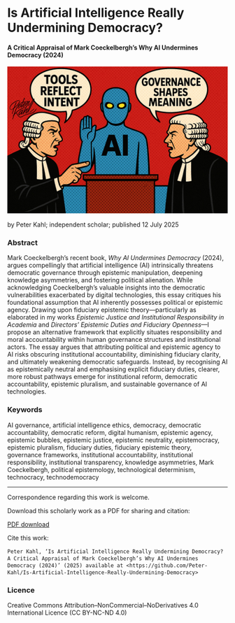 # Is Artificial Intelligence Really Undermining Democracy?

#### A Critical Appraisal of Mark Coeckelbergh’s Why AI Undermines Democracy (2024)

![alt text](https://github.com/Peter-Kahl/Is-Artificial-Intelligence-Really-Undermining-Democracy/blob/main/mark_coeckelbergh_book_critique.jpg?raw=true)

by Peter Kahl; independent scholar; published 12 July 2025

### Abstract

Mark Coeckelbergh’s recent book, _Why AI Undermines Democracy_ (2024), argues compellingly that artificial intelligence (AI) intrinsically threatens democratic governance through epistemic manipulation, deepening knowledge asymmetries, and fostering political alienation. While acknowledging Coeckelbergh’s valuable insights into the democratic vulnerabilities exacerbated by digital technologies, this essay critiques his foundational assumption that AI inherently possesses political or epistemic agency. Drawing upon fiduciary epistemic theory—particularly as elaborated in my works _Epistemic Justice and Institutional Responsibility in Academia_ and _Directors’ Epistemic Duties and Fiduciary Openness_—I propose an alternative framework that explicitly situates responsibility and moral accountability within human governance structures and institutional actors. The essay argues that attributing political and epistemic agency to AI risks obscuring institutional accountability, diminishing fiduciary clarity, and ultimately weakening democratic safeguards. Instead, by recognising AI as epistemically neutral and emphasising explicit fiduciary duties, clearer, more robust pathways emerge for institutional reform, democratic accountability, epistemic pluralism, and sustainable governance of AI technologies.

### Keywords

AI governance, artificial intelligence ethics, democracy, democratic accountability, democratic reform, digital humanism, epistemic agency, epistemic bubbles, epistemic justice, epistemic neutrality, epistemocracy, epistemic pluralism, fiduciary duties, fiduciary epistemic theory, governance frameworks, institutional accountability, institutional responsibility, institutional transparency, knowledge asymmetries, Mark Coeckelbergh, political epistemology, technological determinism, technocracy, technodemocracy

---

Correspondence regarding this work is welcome.

Download this scholarly work as a PDF for sharing and citation:

[PDF download](https://raw.githubusercontent.com/Peter-Kahl/Is-Artificial-Intelligence-Really-Undermining-Democracy/master/Kahl_P_Is_Artificial_Intelligence_Really_Undermining_Democracy_12_July_2025.pdf)

Cite this work:

```
Peter Kahl, ‘Is Artificial Intelligence Really Undermining Democracy? A Critical Appraisal of Mark Coeckelbergh’s Why AI Undermines Democracy (2024)’ (2025) available at <https://github.com/Peter-Kahl/Is-Artificial-Intelligence-Really-Undermining-Democracy>
```
### Licence
Creative Commons Attribution–NonCommercial–NoDerivatives 4.0 International Licence (CC BY-NC-ND 4.0)

